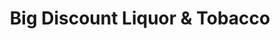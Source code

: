 ---
title: "Big Discount Liquor & Tobacco"
url: /cedar-rapids/big-discount-liquor-and-tobacco/
shop: tobacco
---